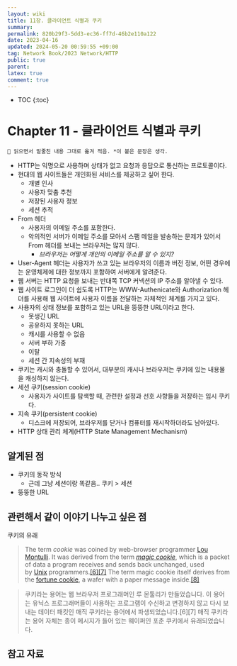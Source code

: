 ```yaml
---
layout: wiki
title: 11장. 클라이언트 식별과 쿠키
summary: 
permalink: 820b29f3-5dd3-ec36-ff7d-46b2e110a122
date: 2023-04-16
updated: 2024-05-20 00:59:55 +09:00
tag: Network Book/2023 Network/HTTP 
public: true
parent: 
latex: true
comment: true
---
```


* TOC
{:toc}

# Chapter 11 - 클라이언트 식별과 쿠키

```
📌 읽으면서 밑줄친 내용 그대로 옮겨 적음. *이 붙은 문장은 생각.
```

- HTTP는 익명으로 사용하며 상태가 없고 요청과 응답으로 통신하는 프로토콜이다.
- 현대의 웹 사이트들은 개인화된 서비스를 제공하고 싶어 한다.
	- 개별 인사
	- 사용자 맞춤 추천
	- 저장된 사용자 정보
	- 세션 추적
- From 헤더
	- 사용자의 이메일 주소를 포함한다.
	- 악의적인 서버가 이메일 주소를 모아서 스팸 메일을 발송하는 문제가 있어서 From 헤더를 보내는 브라우저는 많지 않다.
		- *브라우저는 어떻게 개인의 이메일 주소를 알 수 있지?*
- User-Agent 헤더는 사용자가 쓰고 있는 브라우저의 이름과 버전 정보, 어떤 경우에는 운영체제에 대한 정보까지 포함하여 서버에게 알려준다.
- 웹 서버는 HTTP 요청을 보내는 반대쪽 TCP 커넥션의 IP 주소를 알아낼 수 있다.
- 웹 사이트 로그인이 더 쉽도록 HTTP는 WWW-Authenicate와 Authorization 헤더를 사용해 웹 사이트에 사용자 이름을 전달하는 자체적인 체계를 가지고 있다.
- 사용자의 상태 정보를 포함하고 있는 URL을 뚱뚱한 URL이라고 한다.
	- 못생긴 URL
	- 공유하지 못하는 URL
	- 캐시를 사용할 수 없음
	- 서버 부하 가중
	- 이탈
	- 세션 간 지속성의 부재
- 쿠키는 캐시와 충돌할 수 있어서, 대부분의 캐시나 브라우저는 쿠키에 있는 내용물을 캐싱하지 않는다.
- 세션 쿠키(session cookie)
	- 사용자가 사이트를 탐색할 때, 관련한 설정과 선호 사항들을 저장하는 임시 쿠키다.
- 지속 쿠키(persistent cookie)
	- 디스크에 저장되어, 브라우저를 닫거나 컴퓨터를 재시작하더라도 남아있다.
- HTTP 상태 관리 체계(HTTP State Management Mechanism)

## 알게된 점

- 쿠키의 동작 방식
	- 근데 그냥 세션이랑 똑같음.. 쿠키 > 세션
- 뚱뚱한 URL

## 관련해서 같이 이야기 나누고 싶은 점

쿠키의 유래

> The term _cookie_ was coined by web-browser programmer [Lou Montulli](https://en.wikipedia.org/wiki/Lou_Montulli "Lou Montulli"). It was derived from the term _[magic cookie](https://en.wikipedia.org/wiki/Magic_cookie "Magic cookie")_, which is a packet of data a program receives and sends back unchanged, used by [Unix](https://en.wikipedia.org/wiki/Unix "Unix") programmers.[[6]](https://en.wikipedia.org/wiki/HTTP_cookie#cite_note-wdi6I-6)[[7]](https://en.wikipedia.org/wiki/HTTP_cookie#cite_note-xVtjM-7) The term magic cookie itself derives from the [fortune cookie](https://en.wikipedia.org/wiki/Fortune_cookie "Fortune cookie"), a wafer with a paper message inside.[[8]](https://en.wikipedia.org/wiki/HTTP_cookie#cite_note-8)

> 쿠키라는 용어는 웹 브라우저 프로그래머인 루 몬툴리가 만들었습니다. 이 용어는 유닉스 프로그래머들이 사용하는 프로그램이 수신하고 변경하지 않고 다시 보내는 데이터 패킷인 매직 쿠키라는 용어에서 파생되었습니다.[6][7] 매직 쿠키라는 용어 자체는 종이 메시지가 들어 있는 웨이퍼인 포춘 쿠키에서 유래되었습니다.

## 참고 자료

